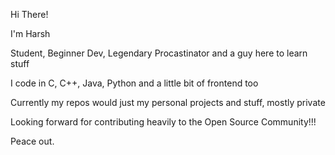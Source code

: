 Hi There!


I'm Harsh


Student, Beginner Dev, Legendary Procastinator and a guy here to learn stuff


I code in C, C++, Java, Python and a little bit of frontend too


Currently my repos would just my personal projects and stuff, mostly private


Looking forward for contributing heavily to the Open Source Community!!!


Peace out.

<!---
life2harsh/life2harsh is a ✨ special ✨ repository because its `README.md` (this file) appears on your GitHub profile.
You can click the Preview link to take a look at your changes.
--->
